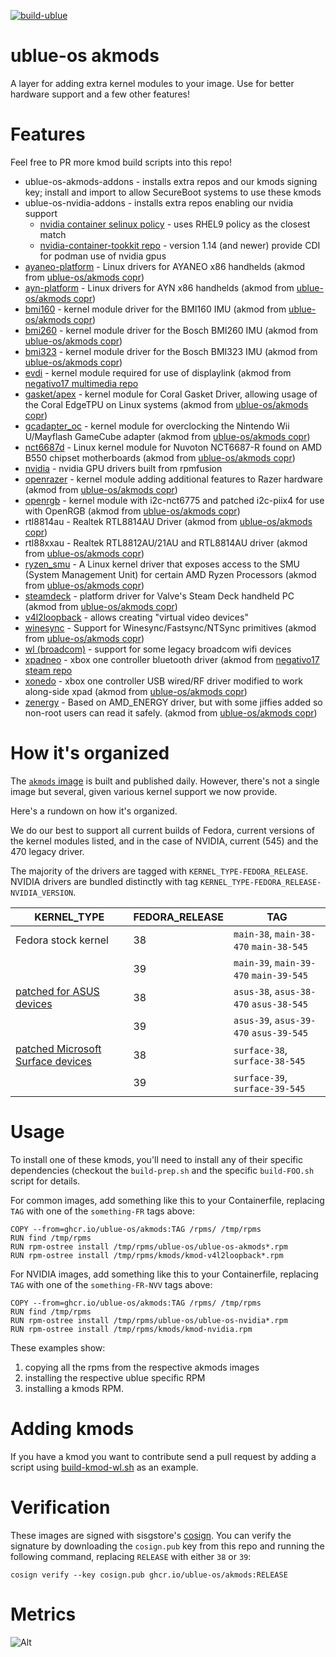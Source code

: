 [![build-ublue](https://github.com/ublue-os/akmods/actions/workflows/build.yml/badge.svg)](https://github.com/ublue-os/akmods/actions/workflows/build.yml)

# ublue-os akmods

A layer for adding extra kernel modules to your image. Use for better hardware support and a few other features!

# Features

Feel free to PR more kmod build scripts into this repo!

- ublue-os-akmods-addons - installs extra repos and our kmods signing key; install and import to allow SecureBoot systems to use these kmods
- ublue-os-nvidia-addons - installs extra repos enabling our nvidia support
    - [nvidia container selinux policy](https://github.com/NVIDIA/dgx-selinux/tree/master/src/nvidia-container-selinux) - uses RHEL9 policy as the closest match
    - [nvidia-container-tookkit repo](https://docs.nvidia.com/datacenter/cloud-native/container-toolkit/latest/install-guide.html#installing-with-yum-or-dnf) - version 1.14 (and newer) provide CDI for podman use of nvidia gpus
- [ayaneo-platform](https://github.com/ShadowBlip/ayaneo-platform) - Linux drivers for AYANEO x86 handhelds (akmod from [ublue-os/akmods copr](https://copr.fedorainfracloud.org/coprs/ublue-os/akmods/))
- [ayn-platform](https://github.com/ShadowBlip/ayn-platform) - Linux drivers for AYN x86 handhelds (akmod from [ublue-os/akmods copr](https://copr.fedorainfracloud.org/coprs/ublue-os/akmods/))
- [bmi160](https://github.com/hhd-dev/bmi160) - kernel module driver for the BMI160 IMU (akmod from [ublue-os/akmods copr](https://copr.fedorainfracloud.org/coprs/ublue-os/akmods/))
- [bmi260](https://github.com/hhd-dev/bmi260) - kernel module driver for the Bosch BMI260 IMU (akmod from [ublue-os/akmods copr](https://copr.fedorainfracloud.org/coprs/ublue-os/akmods/))
- [bmi323](https://github.com/hhd-dev/bmi260) - kernel module driver for the Bosch BMI323 IMU (akmod from [ublue-os/akmods copr](https://copr.fedorainfracloud.org/coprs/ublue-os/akmods/))
- [evdi](www.displaylink.com) - kernel module required for use of displaylink (akmod from [negativo17 multimedia repo](https://negativo17.org/multimedia/)
- [gasket/apex](https://github.com/google/gasket-driver) - kernel module for Coral Gasket Driver, allowing usage of the Coral EdgeTPU on Linux systems (akmod from [ublue-os/akmods copr](https://copr.fedorainfracloud.org/coprs/ublue-os/akmods/))
- [gcadapter_oc](https://github.com/hannesmann/gcadapter-oc-kmod) - kernel module for overclocking the Nintendo Wii U/Mayflash GameCube adapter (akmod from [ublue-os/akmods copr](https://copr.fedorainfracloud.org/coprs/ublue-os/akmods/))
- [nct6687d](https://github.com/Fred78290/nct6687d) - Linux kernel module for Nuvoton NCT6687-R found on AMD B550 chipset motherboards (akmod from [ublue-os/akmods copr](https://copr.fedorainfracloud.org/coprs/ublue-os/akmods/))
- [nvidia](https://rpmfusion.org/Howto/NVIDIA) - nvidia GPU drivers built from rpmfusion
- [openrazer](https://openrazer.github.io/) - kernel module adding additional features to Razer hardware (akmod from [ublue-os/akmods copr](https://copr.fedorainfracloud.org/coprs/ublue-os/akmods/))
- [openrgb](https://gitlab.com/CalcProgrammer1/OpenRGB/-/raw/master/OpenRGB.patch) - kernel module with i2c-nct6775 and patched i2c-piix4 for use with OpenRGB (akmod from [ublue-os/akmods copr](https://copr.fedorainfracloud.org/coprs/ublue-os/akmods/))
- rtl8814au - Realtek RTL8814AU Driver (akmod from [ublue-os/akmods copr](https://copr.fedorainfracloud.org/coprs/ublue-os/akmods/))
- rtl88xxau - Realtek RTL8812AU/21AU and RTL8814AU driver (akmod from [ublue-os/akmods copr](https://copr.fedorainfracloud.org/coprs/ublue-os/akmods/))
- [ryzen_smu](https://gitlab.com/leogx9r/ryzen_smu) - A Linux kernel driver that exposes access to the SMU (System Management Unit) for certain AMD Ryzen Processors (akmod from [ublue-os/akmods copr](https://copr.fedorainfracloud.org/coprs/ublue-os/akmods/))
- [steamdeck](https://lkml.org/lkml/2022/2/5/391) - platform driver for Valve's Steam Deck handheld PC (akmod from [ublue-os/akmods copr](https://copr.fedorainfracloud.org/coprs/ublue-os/akmods/))
- [v4l2loopback](https://github.com/umlaeute/v4l2loopback) - allows creating "virtual video devices"
- [winesync](https://repo.or.cz/linux/zf.git/shortlog/refs/heads/winesync4) - Support for Winesync/Fastsync/NTSync primitives (akmod from [ublue-os/akmods copr](https://copr.fedorainfracloud.org/coprs/ublue-os/akmods/))
- [wl (broadcom)](https://github.com/rpmfusion/broadcom-wl/) - support for some legacy broadcom wifi devices
- [xpadneo](https://github.com/atar-axis/xpadneo) - xbox one controller bluetooth driver (akmod from [negativo17 steam repo](https://negativo17.org/steam/)
- [xonedo](https://github.com/BoukeHaarsma23/xonedo/) - xbox one controller USB wired/RF driver modified to work along-side xpad (akmod from [ublue-os/akmods copr](https://copr.fedorainfracloud.org/coprs/ublue-os/akmods/))
- [zenergy](https://github.com/BoukeHaarsma23/zenergy) - Based on AMD_ENERGY driver, but with some jiffies added so non-root users can read it safely. (akmod from [ublue-os/akmods copr](https://copr.fedorainfracloud.org/coprs/ublue-os/akmods/))

# How it's organized

The [`akmods` image](https://github.com/orgs/ublue-os/packages/container/package/akmods) is built and published daily. However, there's not a single image but several, given various kernel support we now provide.

Here's a rundown on how it's organized.

We do our best to support all current builds of Fedora, current versions of the kernel modules listed, and in the case of NVIDIA, current (545) and the 470 legacy driver.

The majority of the drivers are tagged with `KERNEL_TYPE-FEDORA_RELEASE`. NVIDIA drivers are bundled distinctly with tag `KERNEL_TYPE-FEDORA_RELEASE-NVIDIA_VERSION`.

| KERNEL_TYPE | FEDORA_RELEASE | TAG |
| - | - | - |
| Fedora stock kernel | 38 | `main-38`, `main-38-470` `main-38-545` |
| | 39 | `main-39`, `main-39-470` `main-39-545` |
| [patched for ASUS devices](https://copr.fedorainfracloud.org/coprs/lukenukem/asus-kernel) | 38 | `asus-38`, `asus-38-470` `asus-38-545` |
| | 39 | `asus-39`, `asus-39-470` `asus-39-545` |
| [patched Microsoft Surface devices](https://github.com/linux-surface/linux-surface/) | 38 | `surface-38`, `surface-38-545` |
| | 39 | `surface-39`, `surface-39-545` |



# Usage

To install one of these kmods, you'll need to install any of their specific dependencies (checkout the `build-prep.sh` and the specific `build-FOO.sh` script for details.

For common images, add something like this to your Containerfile, replacing `TAG` with one of the `something-FR` tags above:

    COPY --from=ghcr.io/ublue-os/akmods:TAG /rpms/ /tmp/rpms
    RUN find /tmp/rpms
    RUN rpm-ostree install /tmp/rpms/ublue-os/ublue-os-akmods*.rpm
    RUN rpm-ostree install /tmp/rpms/kmods/kmod-v4l2loopback*.rpm

For NVIDIA images, add something like this to your Containerfile, replacing `TAG` with one of the `something-FR-NVV` tags above:

    COPY --from=ghcr.io/ublue-os/akmods:TAG /rpms/ /tmp/rpms
    RUN find /tmp/rpms
    RUN rpm-ostree install /tmp/rpms/ublue-os/ublue-os-nvidia*.rpm
    RUN rpm-ostree install /tmp/rpms/kmods/kmod-nvidia.rpm

These examples show:
1. copying all the rpms from the respective akmods images
2. installing the respective ublue specific RPM
3. installing a kmods RPM.


# Adding kmods

If you have a kmod you want to contribute send a pull request by adding a script using [build-kmod-wl.sh](https://github.com/ublue-os/akmods/blob/main/build-kmod-wl.sh) as an example.

# Verification

These images are signed with sisgstore's [cosign](https://docs.sigstore.dev/cosign/overview/). You can verify the signature by downloading the `cosign.pub` key from this repo and running the following command, replacing `RELEASE` with either `38` or `39`:

    cosign verify --key cosign.pub ghcr.io/ublue-os/akmods:RELEASE

# Metrics

![Alt](https://repobeats.axiom.co/api/embed/a7ddeb1a3d2e0ce534ccf7cfa75c33b35183b106.svg "Repobeats analytics image")

